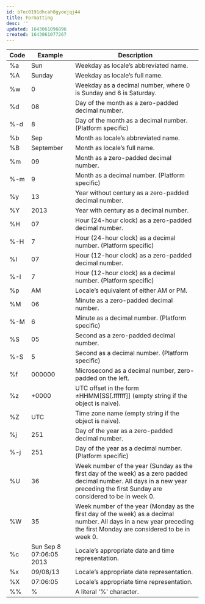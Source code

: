 ```yaml
---
id: b7ec0191dhcah8gyoejqj44
title: Formatting
desc: ''
updated: 1643061096896
created: 1643061077267
---
```


| Code | Example                  | Description                                                                                                                                                                      |
|------|--------------------------|----------------------------------------------------------------------------------------------------------------------------------------------------------------------------------|
| %a   | Sun                      | Weekday as locale’s abbreviated name.                                                                                                                                            |
| %A   | Sunday                   | Weekday as locale’s full name.                                                                                                                                                   |
| %w   | 0                        | Weekday as a decimal number, where 0 is Sunday and 6 is Saturday.                                                                                                                |
| %d   | 08                       | Day of the month as a zero-padded decimal number.                                                                                                                                |
| %-d  | 8                        | Day of the month as a  decimal number. (Platform specific)                                                                                                                       |
| %b   | Sep                      | Month as locale’s abbreviated name.                                                                                                                                              |
| %B   | September                | Month as locale’s full name.                                                                                                                                                     |
| %m   | 09                       | Month as a zero-padded decimal number.                                                                                                                                           |
| %-m  | 9                        | Month as a  decimal number. (Platform specific)                                                                                                                                  |
| %y   | 13                       | Year without century as a zero-padded decimal number.                                                                                                                            |
| %Y   | 2013                     | Year with century as a decimal number.                                                                                                                                           |
| %H   | 07                       | Hour (24-hour clock) as a zero-padded decimal number.                                                                                                                            |
| %-H  | 7                        | Hour (24-hour clock) as a  decimal number. (Platform specific)                                                                                                                   |
| %I   | 07                       | Hour (12-hour clock) as a zero-padded decimal number.                                                                                                                            |
| %-I  | 7                        | Hour (12-hour clock) as a  decimal number. (Platform specific)                                                                                                                   |
| %p   | AM                       | Locale’s equivalent of either AM or PM.                                                                                                                                          |
| %M   | 06                       | Minute as a zero-padded decimal number.                                                                                                                                          |
| %-M  | 6                        | Minute as a  decimal number. (Platform specific)                                                                                                                                 |
| %S   | 05                       | Second as a zero-padded decimal number.                                                                                                                                          |
| %-S  | 5                        | Second as a  decimal number. (Platform specific)                                                                                                                                 |
| %f   | 000000                   | Microsecond as a decimal number, zero-padded on the left.                                                                                                                        |
| %z   | +0000                    | UTC offset in the form ±HHMM[SS[.ffffff]] (empty string if the object is naive).                                                                                                 |
| %Z   | UTC                      | Time zone name (empty string if the object is naive).                                                                                                                            |
| %j   | 251                      | Day of the year as a zero-padded decimal number.                                                                                                                                 |
| %-j  | 251                      | Day of the year as a  decimal number. (Platform specific)                                                                                                                        |
| %U   | 36                       | Week number of the year (Sunday as the first day of the week) as a zero padded decimal number. All days in a new year preceding the first Sunday are considered to be in week 0. |
| %W   | 35                       | Week number of the year (Monday as the first day of the week) as a decimal number. All days in a new year preceding the first Monday are considered to be in week 0.             |
| %c   | Sun Sep  8 07:06:05 2013 | Locale’s appropriate date and time representation.                                                                                                                               |
| %x   | 09/08/13                 | Locale’s appropriate date representation.                                                                                                                                        |
| %X   | 07:06:05                 | Locale’s appropriate time representation.                                                                                                                                        |
| %%   | %                        | A literal '%' character.                                                                                                                                                         |
